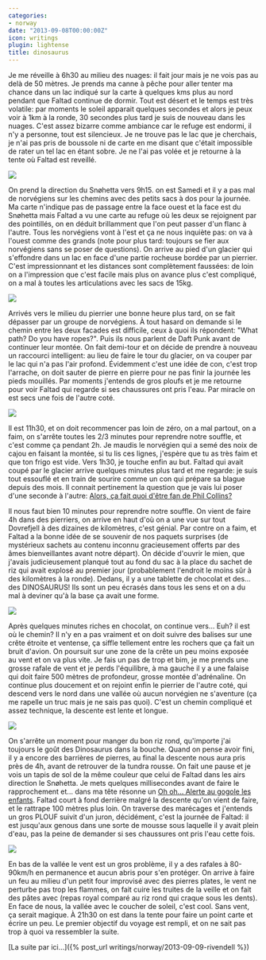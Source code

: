 ```yaml
---
categories:
- norway
date: "2013-09-08T00:00:00Z"
icon: writings
plugin: lightense
title: dinosaurus
---
```


Je me réveille à 6h30 au milieu des nuages: il fait jour mais je ne
vois pas au delà de 50 mètres. Je prends ma canne à pêche pour aller
tenter ma chance dans un lac indiqué sur la carte à quelques kms plus
au nord pendant que Faltad continue de dormir.  Tout est désert et le
temps est très volatile: par moments le soleil apparait quelques
secondes et alors je peux voir à 1km à la ronde, 30 secondes plus tard
je suis de nouveau dans les nuages. C'est assez bizarre comme ambiance
car le refuge est endormi, il n'y a personne, tout est silencieux. Je
ne trouve pas le lac que je cherchais, je n'ai pas pris de boussole ni
de carte en me disant que c'était impossible de rater un tel lac en
étant sobre. Je ne l'ai pas volée et je retourne à la tente où Faltad
est reveillé.

<img src="/public/img/norway/jour3-matin.jpg" data-action="zoom" />

On prend la direction du Snøhetta vers 9h15. on est Samedi et il y a
pas mal de norvégiens sur les chemins avec des petits sacs à dos pour
la journée. Ma carte n'indique pas de passage entre la face ouest et
la face est du Snøhetta mais Faltad a vu une carte au refuge où les
deux se rejoignent par des pointillés, on en déduit brillamment que l'on
peut passer d'un flanc à l'autre. Tous les norvégiens vont à l'est et
ça ne nous inquiète pas: on va à l'ouest comme des grands (note pour
plus tard: toujours se fier aux norvégiens sans se poser de
questions). On arrive au pied d'un glacier qui s'effondre dans un lac
en face d'une partie rocheuse bordée par un pierrier. C'est
impressionnant et les distances sont complètement faussées: de loin on
a l'impression que c'est facile mais plus on avance plus c'est
compliqué, on a mal à toutes les articulations avec les sacs de 15kg.

<img src="/public/img/norway/jour3-glacier.jpg" data-action="zoom" />

Arrivés vers le milieu du pierrier une bonne heure plus tard, on se
fait dépasser par un groupe de norvégiens. À tout hasard on demande si
le chemin entre les deux facades est difficile, ceux à quoi ils
répondent: "What path? Do you have ropes?". Puis ils nous parlent de
Daft Punk avant de continuer leur montée. On fait demi-tour et on
décide de prendre à nouveau un raccourci intelligent: au lieu de faire
le tour du glacier, on va couper par le lac qui n'a pas l'air profond.
Évidemment c'est une idée de con, c'est trop l'arrache, on doit sauter
de pierre en pierre pour ne pas finir la journée les pieds
mouillés. Par moments j'entends de gros ploufs et je me retourne pour
voir Faltad qui regarde si ses chaussures ont pris l'eau. Par miracle
on est secs une fois de l'autre coté.

<img src="/public/img/norway/jour3-pierrier.jpg" data-action="zoom" />

Il est 11h30, et on doit recommencer pas loin de zéro, on a mal
partout, on a faim, on s'arrête toutes les 2/3 minutes pour reprendre
notre souffle, et c'est comme ça pendant 2h. Je maudis le norvégien qui
a semé des noix de cajou en faisant la montée, si tu lis ces lignes,
j'espère que tu as très faim et que ton frigo est vide.  Vers 1h30, je
touche enfin au but. Faltad qui avait coupé par le glacier arrive
quelques minutes plus tard et me regarde: je suis tout essouflé et en
train de sourire comme un con qui prépare sa blague depuis des mois. Il
connait pertinement la question que je vais lui poser d'une seconde à
l'autre:
[Alors, ça fait quoi d'être fan de Phil Collins?](https://twitter.com/aimxhaisse/status/375372336033042432)

Il nous faut bien 10 minutes pour reprendre notre souffle. On vient de
faire 4h dans des pierriers, on arrive en haut d'où on a une vue sur
tout Dovrefjell à des dizaines de kilomètres, c'est génial. Par contre
on a faim, et Faltad a la bonne idée de se souvenir de nos paquets
surprises (de mystérieux sachets au contenu inconnu gracieusement
offerts par des âmes bienveillantes avant notre départ).  On décide
d'ouvrir le mien, que j'avais judicieusement planqué tout au fond du
sac à la place du sachet de riz qui avait explosé au premier jour
(probablement l'endroit le moins sûr à des kilomètres à la
ronde). Dedans, il y a une tablette de chocolat et des... des
DINOSAURUS!  Ils sont un peu écrasés dans tous les sens et on a du mal
à deviner qu'à la base ça avait une forme.

<img src="/public/img/norway/jour3-dinosaurus.jpg" data-action="zoom" />

Après quelques minutes riches en chocolat, on continue vers... Euh?
il est où le chemin? Il n'y en a pas vraiment et on doit suivre des
balises sur une crête étroite et ventense, ça siffle tellement entre
les rochers que ça fait un bruit d'avion. On poursuit sur une zone de
la crête un peu moins exposée au vent et on va plus vite. Je fais un
pas de trop et bim, je me prends une grosse rafale de vent et je perds
l'équilibre, à ma gauche il y a une falaise qui doit faire 500 mètres
de profondeur, grosse montée d'adrénaline. On continue plus doucement
et on rejoint enfin le pierrier de l'autre coté, qui descend vers le
nord dans une vallée où aucun norvégien ne s'aventure (ça me rapelle
un truc mais je ne sais pas quoi). C'est un chemin compliqué et assez
technique, la descente est lente et longue.

<img src="/public/img/norway/jour3-snohetta.jpg" data-action="zoom" />

On s'arrête un moment pour manger du bon riz rond, qu'importe j'ai
toujours le goût des Dinosaurus dans la bouche. Quand on pense avoir
fini, il y a encore des barrières de pierres, au final la descente
nous aura pris près de 4h, avant de retrouver de la tundra rousse. On
fait une pause et je vois un tapis de sol de la même couleur que celui
de Faltad dans les airs direction le Snøhetta. Je mets quelques
millisecondes avant de faire le rapprochement et...  dans ma tête
résonne un
[Oh oh... Alerte au gogole les enfants](http://www.youtube.com/watch?v=S73LR4FAt8I).
Faltad court à fond derrière malgré la descente qu'on vient de faire,
et le rattrape 100 mètres plus loin. On traverse des marécages et
j'entends un gros PLOUF suivit d'un juron, décidément, c'est la
journée de Faltad: il est jusqu'aux genous dans une sorte de mousse
sous laquelle il y avait plein d'eau, pas la peine de demander si ses
chaussures ont pris l'eau cette fois.

<img src="/public/img/norway/jour3-coucher.jpg" data-action="zoom" />

En bas de la vallée le vent est un gros problème, il y a des rafales à
80-90km/h en permanence et aucun abris pour s'en protéger. On arrive à
faire un feu au milieu d'un petit four improvisé avec des pierres
plates, le vent ne perturbe pas trop les flammes, on fait cuire les
truites de la veille et on fait des pâtes avec (repas royal comparé au
riz rond qui craque sous les dents). En face de nous, la vallée avec
le coucher de soleil, c'est cool. Sans vent, ça serait magique. À
21h30 on est dans la tente pour faire un point carte et écrire un
peu. Le premier objectif du voyage est rempli, et on ne sait pas trop
à quoi va ressembler la suite.


[La suite par ici...]({% post_url writings/norway/2013-09-09-rivendell %})
